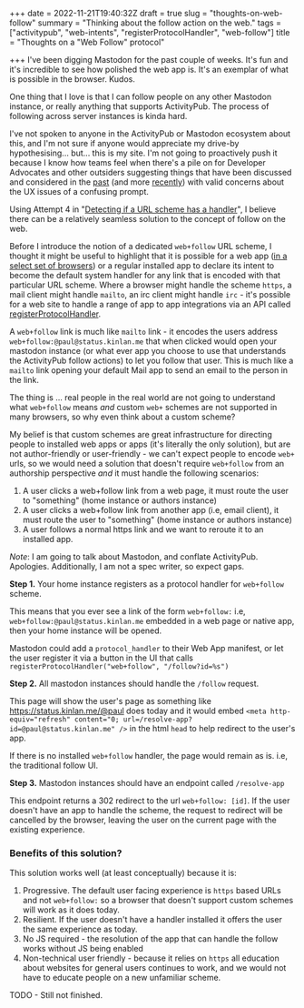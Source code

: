 +++
date = 2022-11-21T19:40:32Z
draft = true
slug = "thoughts-on-web-follow"
summary = "Thinking about the follow action on the web."
tags = ["activitypub", "web-intents", "registerProtocolHandler", "web-follow"]
title = "Thoughts on a \"Web Follow\" protocol"

+++
I've been digging Mastodon for the past couple of weeks. It's fun and it's incredible to see how polished the web app is. It's an exemplar of what is possible in the browser. Kudos.

One thing that I love is that I can follow people on any other Mastodon instance, or really anything that supports ActivityPub. The process of following across server instances is kinda hard.

I've not spoken to anyone in the ActivityPub or Mastodon ecosystem about this, and I'm not sure if anyone would appreciate my drive-by hypothesising... but... this is my site. I'm not going to proactively push it because I know how teams feel when there's a pile on for Developer Advocates and other outsiders suggesting things that have been discussed and considered in the [past](https://github.com/mastodon/mastodon/issues/14187) (and more [recently](https://github.com/mastodon/mastodon/issues/19679)) with valid concerns about the UX issues of a confusing prompt.

Using Attempt 4 in "[Detecting if a URL scheme has a handler](https://paul.kinlan.me/detecting-if-a-url-scheme-can-be-handled/)", I believe there can be a relatively seamless solution to the concept of follow on the web.

Before I introduce the notion of a dedicated `web+follow` URL scheme, I thought it might be useful to highlight that it is possible for a web app ([in a select set of browsers](https://developer.mozilla.org/en-US/docs/Web/API/Navigator/registerProtocolHandler)) or a regular installed app to declare its intent to become the default system handler for any link that is encoded with that particular URL scheme. Where a browser might handle the scheme `https`, a mail client might handle `mailto`, an irc client might handle `irc` - it's possible for a web site to handle a range of app to app integrations via an API called [registerProtocolHandler](https://developer.mozilla.org/en-US/docs/Web/API/Navigator/registerProtocolHandler).

A `web+follow` link is much like `mailto` link - it encodes the users address `web+follow:@paul@status.kinlan.me` that when clicked would open your mastodon instance (or what ever app you choose to use that understands the ActivityPub follow actions) to let you follow that user. This is much like a `mailto` link opening your default Mail app to send an email to the person in the link.

The thing is ... real people in the real world are not going to understand what `web+follow` means _and_ custom `web+` schemes are not supported in many browsers, so why even think about a custom scheme?

My belief is that custom schemes are great infrastructure for directing people to installed web apps or apps (it's literally the only solution), but are not author-friendly or user-friendly - we can't expect people to encode `web+` urls, so we would need a solution that doesn't require `web+follow` from an authorship perspective _and_ it must handle the following scenarios:

1. A user clicks a web+follow link from a web page, it must route the user to "something" (home instance or authors instance)
2. A user clicks a web+follow link from another app (i.e, email client), it must route the user to "something" (home instance or authors instance)
3. A user follows a normal https link and we want to reroute it to an installed app.

_Note_: I am going to talk about Mastodon, and conflate ActivityPub. Apologies. Additionally, I am not a spec writer, so expect gaps.

**Step 1.** Your home instance registers as a protocol handler for `web+follow` scheme.

This means that you ever see a link of the form `web+follow:` i.e, `web+follow:@paul@status.kinlan.me` embedded in a web page or native app, then your home instance will be opened.

Mastodon could add a `protocol_handler` to their Web App manifest, or let the user register it via a button in the UI that calls `registerProtocolHandler("web+follow", "/follow?id=%s")`

**Step 2.** All mastodon instances should handle the `/follow` request.

This page will show the user's page as something like https://status.kinlan.me/@paul does today and it would embed `<meta http-equiv="refresh" content="0; url=/resolve-app?id=@paul@status.kinlan.me" />` in the html `head` to help redirect to the user's app.

If there is no installed `web+follow` handler, the page would remain as is. i.e, the traditional follow UI.

**Step 3.** Mastodon instances should have an endpoint called `/resolve-app`

This endpoint returns a 302 redirect to the url `web+follow: [id]`. If the user doesn't have an app to handle the scheme, the request to redirect will be cancelled by the browser, leaving the user on the current page with the existing experience.

### Benefits of this solution?

This solution works well (at least conceptually) because it is:

1. Progressive. The default user facing experience is `https` based URLs and not `web+follow:` so a browser that doesn't support custom schemes will work as it does today.
2. Resilient. If the user doesn't have a handler installed it offers the user the same experience as today.
3. No JS required - the resolution of the app that can handle the follow works without JS being enabled
4. Non-technical user friendly - because it relies on `https` all education about websites for general users continues to work, and we would not have to educate people on a new unfamiliar scheme.

TODO - Still not finished.